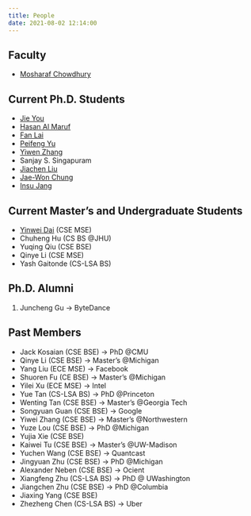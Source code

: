 ```yaml
---
title: People
date: 2021-08-02 12:14:00
---
```


## Faculty

* [Mosharaf Chowdhury](https://www.mosharaf.com/)

## Current Ph.D. Students

* [Jie You](https://web.eecs.umich.edu/~jieyou/)
* [Hasan Al Maruf](https://web.eecs.umich.edu/~hasanal/)
* [Fan Lai](http://www-personal.umich.edu/~fanlai/)
* [Peifeng Yu](https://unlimitedcodeworks.xyz/)
* [Yiwen Zhang](https://web.eecs.umich.edu/~yiwenzhg/)
* Sanjay S. Singapuram
* [Jiachen Liu](http://www-personal.umich.edu/~amberljc/)
* [Jae-Won Chung](https://jaewonchung.me/)
* [Insu Jang](https://insujang.github.io/)

## Current Master’s and Undergraduate Students
* [Yinwei Dai](https://dywsjtu.github.io/) (CSE MSE)
* Chuheng Hu (CS BS @JHU)
* Yuqing Qiu (CSE BSE)
* Qinye Li (CSE MSE)
* Yash Gaitonde (CS-LSA BS)

## Ph.D. Alumni
1. Juncheng Gu → ByteDance

## Past Members
* Jack Kosaian (CSE BSE) → PhD @CMU
* Qinye Li (CSE BSE) → Master’s @Michigan
* Yang Liu (ECE MSE) → Facebook
* Shuoren Fu (CE BSE) → Master’s @Michigan
* Yilei Xu (ECE MSE) → Intel
* Yue Tan (CS-LSA BS) → PhD @Princeton
* Wenting Tan (CSE BSE) → Master’s @Georgia Tech
* Songyuan Guan (CSE BSE) → Google
* Yiwei Zhang (CSE BSE) → Master’s @Northwestern
* Yuze Lou (CSE BSE) → PhD @Michigan
* Yujia Xie (CSE BSE)
* Kaiwei Tu (CSE BSE) → Master’s @UW-Madison
* Yuchen Wang (CSE BSE) → Quantcast
* Jingyuan Zhu (CSE BSE) → PhD @Michigan
* Alexander Neben (CSE BSE) → Ocient
* Xiangfeng Zhu (CS-LSA BS) → PhD @ UWashington
* Jiangchen Zhu (CSE BSE) → PhD @Columbia
* Jiaxing Yang (CSE BSE)
* Zhezheng Chen (CS-LSA BS) → Uber
